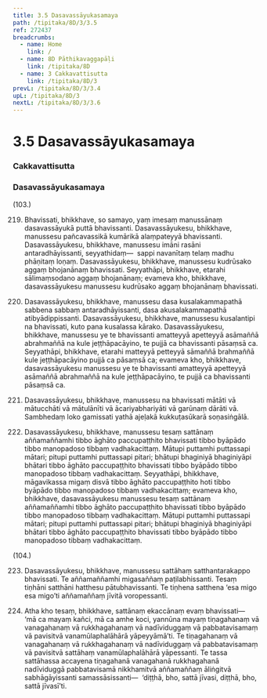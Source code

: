 ```yaml
---
title: 3.5 Dasavassāyukasamaya
path: /tipitaka/8D/3/3.5
ref: 272437
breadcrumbs:
  - name: Home
    link: /
  - name: 8D Pāthikavaggapāḷi
    link: /tipitaka/8D
  - name: 3 Cakkavattisutta
    link: /tipitaka/8D/3
prevL: /tipitaka/8D/3/3.4
upL: /tipitaka/8D/3
nextL: /tipitaka/8D/3/3.6
---
```


# 3.5 Dasavassāyukasamaya

### Cakkavattisutta

### Dasavassāyukasamaya

(103.)

219. Bhavissati, bhikkhave, so samayo, yaṃ imesaṃ manussānaṃ dasavassāyukā puttā bhavissanti. Dasavassāyukesu, bhikkhave, manussesu pañcavassikā kumārikā alaṃpateyyā bhavissanti. Dasavassāyukesu, bhikkhave, manussesu imāni rasāni antaradhāyissanti, seyyathidaṃ—  sappi navanītaṃ telaṃ madhu phāṇitaṃ loṇaṃ. Dasavassāyukesu, bhikkhave, manussesu kudrūsako aggaṃ bhojanānaṃ bhavissati. Seyyathāpi, bhikkhave, etarahi sālimaṃsodano aggaṃ bhojanānaṃ; evameva kho, bhikkhave, dasavassāyukesu manussesu kudrūsako aggaṃ bhojanānaṃ bhavissati.

220. Dasavassāyukesu, bhikkhave, manussesu dasa kusalakammapathā sabbena sabbaṃ antaradhāyissanti, dasa akusalakammapathā atibyādippissanti. Dasavassāyukesu, bhikkhave, manussesu kusalantipi na bhavissati, kuto pana kusalassa kārako. Dasavassāyukesu, bhikkhave, manussesu ye te bhavissanti amatteyyā apetteyyā asāmaññā abrahmaññā na kule jeṭṭhāpacāyino, te pujjā ca bhavissanti pāsaṃsā ca. Seyyathāpi, bhikkhave, etarahi matteyyā petteyyā sāmaññā brahmaññā kule jeṭṭhāpacāyino pujjā ca pāsaṃsā ca; evameva kho, bhikkhave, dasavassāyukesu manussesu ye te bhavissanti amatteyyā apetteyyā asāmaññā abrahmaññā na kule jeṭṭhāpacāyino, te pujjā ca bhavissanti pāsaṃsā ca.

221. Dasavassāyukesu, bhikkhave, manussesu na bhavissati mātāti vā mātucchāti vā mātulānīti vā ācariyabhariyāti vā garūnaṃ dārāti vā. Sambhedaṃ loko gamissati yathā ajeḷakā kukkuṭasūkarā soṇasiṅgālā.

222. Dasavassāyukesu, bhikkhave, manussesu tesaṃ sattānaṃ aññamaññamhi tibbo āghāto paccupaṭṭhito bhavissati tibbo byāpādo tibbo manopadoso tibbaṃ vadhakacittaṃ. Mātupi puttamhi puttassapi mātari; pitupi puttamhi puttassapi pitari; bhātupi bhaginiyā bhaginiyāpi bhātari tibbo āghāto paccupaṭṭhito bhavissati tibbo byāpādo tibbo manopadoso tibbaṃ vadhakacittaṃ. Seyyathāpi, bhikkhave, māgavikassa migaṃ disvā tibbo āghāto paccupaṭṭhito hoti tibbo byāpādo tibbo manopadoso tibbaṃ vadhakacittaṃ; evameva kho, bhikkhave, dasavassāyukesu manussesu tesaṃ sattānaṃ aññamaññamhi tibbo āghāto paccupaṭṭhito bhavissati tibbo byāpādo tibbo manopadoso tibbaṃ vadhakacittaṃ. Mātupi puttamhi puttassapi mātari; pitupi puttamhi puttassapi pitari; bhātupi bhaginiyā bhaginiyāpi bhātari tibbo āghāto paccupaṭṭhito bhavissati tibbo byāpādo tibbo manopadoso tibbaṃ vadhakacittaṃ.

(104.)

223. Dasavassāyukesu, bhikkhave, manussesu sattāhaṃ satthantarakappo bhavissati. Te aññamaññamhi migasaññaṃ paṭilabhissanti. Tesaṃ tiṇhāni satthāni hatthesu pātubhavissanti. Te tiṇhena satthena ‘esa migo esa migo’ti aññamaññaṃ jīvitā voropessanti.

224. Atha kho tesaṃ, bhikkhave, sattānaṃ ekaccānaṃ evaṃ bhavissati—  ‘mā ca mayaṃ kañci, mā ca amhe koci, yannūna mayaṃ tiṇagahanaṃ vā vanagahanaṃ vā rukkhagahanaṃ vā nadīviduggaṃ vā pabbatavisamaṃ vā pavisitvā vanamūlaphalāhārā yāpeyyāmā’ti. Te tiṇagahanaṃ vā vanagahanaṃ vā rukkhagahanaṃ vā nadīviduggaṃ vā pabbatavisamaṃ vā pavisitvā sattāhaṃ vanamūlaphalāhārā yāpessanti. Te tassa sattāhassa accayena tiṇagahanā vanagahanā rukkhagahanā nadīviduggā pabbatavisamā nikkhamitvā aññamaññaṃ āliṅgitvā sabhāgāyissanti samassāsissanti—  ‘diṭṭhā, bho, sattā jīvasi, diṭṭhā, bho, sattā jīvasī’ti.


